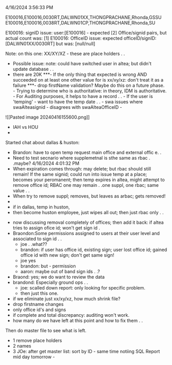 4/16/2024 3:56:33 PM


E100016,E100016,0030RT,DALWN01XX,THONGPRACHANE,Rhonda,GSSU
E100016,E100016,0038RT,DALWN01CP,THONGPRACHANE,Rhonda,SU

E100016: 	signID issue: user:[E100016] - expected [2] Office/signid pairs, but actual count was: [1]
E100016: OfficeID issue: expected officeID/signID: [DALWN01XX/0030RT] but was: [null/null]

Note: on this one: XX/XY/XZ - these are place holders . .
   - Possible issue: note: could have switched user in altea; but didn't update database . .
   - there are 20K
   ***- If the only thing that expected is wrong AND succeeded on at least one other value for is xx/xy/xz: don't treat it as a failure
   ***- drop firstName validation? Maybe do this on a future phase.
    - Trying to determine who is authoritative: in theory, IDM is authoritative.
    - For Auditing purposes, it helps to have a record . .
    - If the user is 'temping' - want to have the temp date . .
    - swa issues where swaAlteasignid - disagrees with swaAlteaOfficeID
    -


![[Pasted image 20240416155600.png]]

 - IAH vs HOU
 -
Started chat about dallas & huston:
 - Brandon: have to open temp request main office and external offic e. .
 - Need to test secnario where supplemetnal is sthe same as rbac  . .maybe? 4/16/2024 4:01:32 PM
 - When expiration comes through: may delete; but rbac should still remain! If the same signid; could run into issue temp at a place; becomes your peromanent; then temp expires in altea, might attempt to remove office id; RBAC one may remain . .one suppl, one rbac; same value . .
 - When try to remove suppl; removes, but leaves as arbac; gets removed!
- 
- if in dallas, temp in huston,
- then become huston employee, just wipes all out; then just rbac only . .

* now discussing removal completely of offices; then add it back: if altea tries to assign ofice id; won't get sign id  .
* Braondon:Some permissions assigned to users at their user level and associated to sign id . .
	* joe . .what??
	* brandon: if user has office id, existing sign; user lost office id; gained office id with new sign; don't get same sign!
	* joe yes
	* brandon: but - permission 
	* aaron: maybe out of band sign ids . .?
* Braond: yes; we do want to review the data
* brandond: Especially ground ops . .
	* joe: scalled down report: only looking for specific problem.
	* then just this one.
* if we eliminate just xx/xy/xz, how much shrink file?
* drop firstname changes
* only office id's and signs
* if complete and total discrepancy: auditing won't work.
* how many do we have left at this point and how to fix them . .

Then do master file to see what is left.

* 1 remove place holders
* 2 names
* 3 JOe: after get master list: sort by ID - same time notiing SQL
Report mid day tomorrow - 


